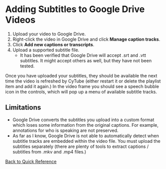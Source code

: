 # Adding Subtitles to Google Drive Videos
1. Upload your video to Google Drive.
2. Right-click the video in Google Drive and click **Manage caption tracks**.
3. Click **Add new captions or transcripts**.
4. Upload a supported subtitle file.
   * It has been verified that Google Drive will accept .srt and .vtt subtitles. It might accept others as well, but they have not been tested.

Once you have uploaded your subtitles, they should be available the next time the video is refreshed by CyTube (either restart it or delete the playlist item and add it again.) In the video frame you should see a speech bubble icon in the controls, which will pop up a menu of available subtitle tracks.

## Limitations
* Google Drive converts the subtitles you upload into a custom format which loses some information from the original captions. For example, annotations for who is speaking are not preserved.
* As far as I know, Google Drive is not able to automatically detect when subtitle tracks are embedded within the video file. You must upload the subtitles separately (there are plenty of tools to extract captions / subtitles from .mkv and .mp4 files.)

[Back to Quick Reference](index.md)
